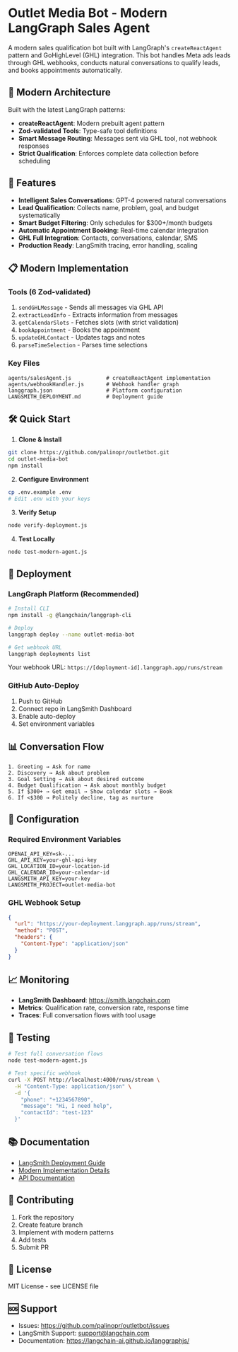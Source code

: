 # Outlet Media Bot - Modern LangGraph Sales Agent

A modern sales qualification bot built with LangGraph's `createReactAgent` pattern and GoHighLevel (GHL) integration. This bot handles Meta ads leads through GHL webhooks, conducts natural conversations to qualify leads, and books appointments automatically.

## 🚀 Modern Architecture

Built with the latest LangGraph patterns:
- **createReactAgent**: Modern prebuilt agent pattern
- **Zod-validated Tools**: Type-safe tool definitions
- **Smart Message Routing**: Messages sent via GHL tool, not webhook responses
- **Strict Qualification**: Enforces complete data collection before scheduling

## 🎯 Features

- **Intelligent Sales Conversations**: GPT-4 powered natural conversations
- **Lead Qualification**: Collects name, problem, goal, and budget systematically
- **Smart Budget Filtering**: Only schedules for $300+/month budgets
- **Automatic Appointment Booking**: Real-time calendar integration
- **GHL Full Integration**: Contacts, conversations, calendar, SMS
- **Production Ready**: LangSmith tracing, error handling, scaling

## 📋 Modern Implementation

### Tools (6 Zod-validated)
1. `sendGHLMessage` - Sends all messages via GHL API
2. `extractLeadInfo` - Extracts information from messages
3. `getCalendarSlots` - Fetches slots (with strict validation)
4. `bookAppointment` - Books the appointment
5. `updateGHLContact` - Updates tags and notes
6. `parseTimeSelection` - Parses time selections

### Key Files
```
agents/salesAgent.js           # createReactAgent implementation
agents/webhookHandler.js       # Webhook handler graph
langgraph.json                 # Platform configuration
LANGSMITH_DEPLOYMENT.md        # Deployment guide
```

## 🛠️ Quick Start

1. **Clone & Install**
```bash
git clone https://github.com/palinopr/outletbot.git
cd outlet-media-bot
npm install
```

2. **Configure Environment**
```bash
cp .env.example .env
# Edit .env with your keys
```

3. **Verify Setup**
```bash
node verify-deployment.js
```

4. **Test Locally**
```bash
node test-modern-agent.js
```

## 🚀 Deployment

### LangGraph Platform (Recommended)

```bash
# Install CLI
npm install -g @langchain/langgraph-cli

# Deploy
langgraph deploy --name outlet-media-bot

# Get webhook URL
langgraph deployments list
```

Your webhook URL: `https://[deployment-id].langgraph.app/runs/stream`

### GitHub Auto-Deploy

1. Push to GitHub
2. Connect repo in LangSmith Dashboard
3. Enable auto-deploy
4. Set environment variables

## 📊 Conversation Flow

```
1. Greeting → Ask for name
2. Discovery → Ask about problem
3. Goal Setting → Ask about desired outcome  
4. Budget Qualification → Ask about monthly budget
5. If $300+ → Get email → Show calendar slots → Book
6. If <$300 → Politely decline, tag as nurture
```

## 🔧 Configuration

### Required Environment Variables
```env
OPENAI_API_KEY=sk-...
GHL_API_KEY=your-ghl-api-key
GHL_LOCATION_ID=your-location-id
GHL_CALENDAR_ID=your-calendar-id
LANGSMITH_API_KEY=your-key
LANGSMITH_PROJECT=outlet-media-bot
```

### GHL Webhook Setup
```json
{
  "url": "https://your-deployment.langgraph.app/runs/stream",
  "method": "POST",
  "headers": {
    "Content-Type": "application/json"
  }
}
```

## 📈 Monitoring

- **LangSmith Dashboard**: https://smith.langchain.com
- **Metrics**: Qualification rate, conversion rate, response time
- **Traces**: Full conversation flows with tool usage

## 🧪 Testing

```bash
# Test full conversation flows
node test-modern-agent.js

# Test specific webhook
curl -X POST http://localhost:4000/runs/stream \
  -H "Content-Type: application/json" \
  -d '{
    "phone": "+1234567890",
    "message": "Hi, I need help",
    "contactId": "test-123"
  }'
```

## 📚 Documentation

- [LangSmith Deployment Guide](./LANGSMITH_DEPLOYMENT.md)
- [Modern Implementation Details](./MODERN_IMPLEMENTATION_KEY_CHANGES.md)
- [API Documentation](./api/README.md)

## 🤝 Contributing

1. Fork the repository
2. Create feature branch
3. Implement with modern patterns
4. Add tests
5. Submit PR

## 📄 License

MIT License - see LICENSE file

## 🆘 Support

- Issues: https://github.com/palinopr/outletbot/issues
- LangSmith Support: support@langchain.com
- Documentation: https://langchain-ai.github.io/langgraphjs/